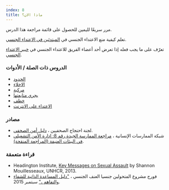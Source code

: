 ```yaml
---
index: 8
title: ماذا الان؟
---
```

مرر سريعًا لليمين للحصول على قائمة مراجعة هذا الدرس.

تعلم كيفية منع الاعتداء الجنسي في [المبتدئين في الاعتداء الجنسي](umbrella://incident-response/sexual-assault/beginner).

تعرّف على ما يجب فعله إذا تعرض أحد أعضاء الفريق للاعتداء الجنسي في [خبير الاعتداء الجنسي](umbrella://incident-response/sexual-assault/expert).

### الدروس ذات الصلة / الأدوات

*   [الحدود](umbrella://travel/borders)
*   [الاخلاء](umbrella://incident-response/evacuation)
*   [مركبة](umbrella://travel/vehicles)
*   [يجري متابعتها](umbrella://work/being-followed)
*   [خطف](umbrella://incident-response/kidnapping/beginner)
*   [الاعتداء على الانترنت](umbrella://communications/online-abuse)

### مصادر

*   لجنة احتجاج الصحفيين ، [دليل أمن الصحفي](https://cpj.org/reports/2012/04/journalist-security-guide.php).
*   شبكة الممارسات الإنسانية ، [مراجعة الممارسة الجيدة رقم 8: إدارة الأمن التشغيلي في البيئات العنيفة (المراجعة المنقحة)](http://odihpn.org/wp-content/uploads/2010/11/GPR_8_revised2.pdf).

### قراءة متعمقة

*   Headington Institute, [Key Messages on Sexual Assault](https://www.headington-institute.org/files/wem--sexual-assault-v1_24675.pdf) by Shannon Mouillesseaux, UNHCR, 2013.
*   فورج مشروع المتحولين جنسيا العنف الجنسي ، ["دليل المساعدة الذاتية للشفاء والتفاهم ،"](https://forge-forward.org/wp-content/docs/self-help-guide-to-healing-2015-FINAL.pdf) سبتمبر 2015.